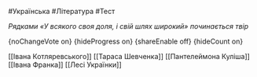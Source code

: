 #Українська #Література #Тест

*Рядками «У всякого своя доля, і свій шлях широкий» починається твір*

{noChangeVote on}
{hideProgress on}
{shareEnable off}
{hideCount on}

[[Івана Котляревського]]
[[Тараса Шевченка]]
[[Пантелеймона Куліша]]
[[Івана Франка]]
[[Лесі Українки]]
